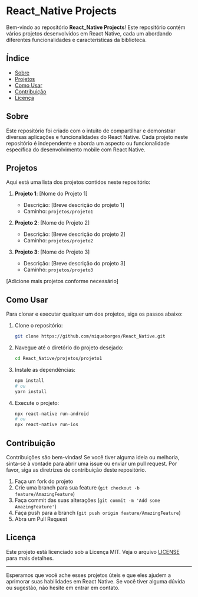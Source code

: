 # React_Native Projects

Bem-vindo ao repositório **React_Native Projects**! Este repositório contém vários projetos desenvolvidos em React Native, cada um abordando diferentes funcionalidades e características da biblioteca.

## Índice

- [Sobre](#sobre)
- [Projetos](#projetos)
- [Como Usar](#como-usar)
- [Contribuição](#contribuição)
- [Licença](#licença)

## Sobre

Este repositório foi criado com o intuito de compartilhar e demonstrar diversas aplicações e funcionalidades do React Native. Cada projeto neste repositório é independente e aborda um aspecto ou funcionalidade específica do desenvolvimento mobile com React Native.

## Projetos

Aqui está uma lista dos projetos contidos neste repositório:

1. **Projeto 1**: [Nome do Projeto 1]
   - Descrição: [Breve descrição do projeto 1]
   - Caminho: `projetos/projeto1`

2. **Projeto 2**: [Nome do Projeto 2]
   - Descrição: [Breve descrição do projeto 2]
   - Caminho: `projetos/projeto2`

3. **Projeto 3**: [Nome do Projeto 3]
   - Descrição: [Breve descrição do projeto 3]
   - Caminho: `projetos/projeto3`

[Adicione mais projetos conforme necessário]

## Como Usar

Para clonar e executar qualquer um dos projetos, siga os passos abaixo:

1. Clone o repositório:

   ```bash
   git clone https://github.com/niqueborges/React_Native.git
   ```

2. Navegue até o diretório do projeto desejado:

   ```bash
   cd React_Native/projetos/projeto1
   ```

3. Instale as dependências:

   ```bash
   npm install
   # ou
   yarn install
   ```

4. Execute o projeto:

   ```bash
   npx react-native run-android
   # ou
   npx react-native run-ios
   ```

## Contribuição

Contribuições são bem-vindas! Se você tiver alguma ideia ou melhoria, sinta-se à vontade para abrir uma issue ou enviar um pull request. Por favor, siga as diretrizes de contribuição deste repositório.

1. Faça um fork do projeto
2. Crie uma branch para sua feature (`git checkout -b feature/AmazingFeature`)
3. Faça commit das suas alterações (`git commit -m 'Add some AmazingFeature'`)
4. Faça push para a branch (`git push origin feature/AmazingFeature`)
5. Abra um Pull Request

## Licença

Este projeto está licenciado sob a Licença MIT. Veja o arquivo [LICENSE](LICENSE) para mais detalhes.

---

Esperamos que você ache esses projetos úteis e que eles ajudem a aprimorar suas habilidades em React Native. Se você tiver alguma dúvida ou sugestão, não hesite em entrar em contato.

```` ▋

